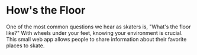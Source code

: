 # How's the Floor

One of the most common questions we hear as skaters is, "What's the floor like?" With wheels under your feet, knowing your environment is crucial. This small web app allows people to share information about their favorite places to skate.

